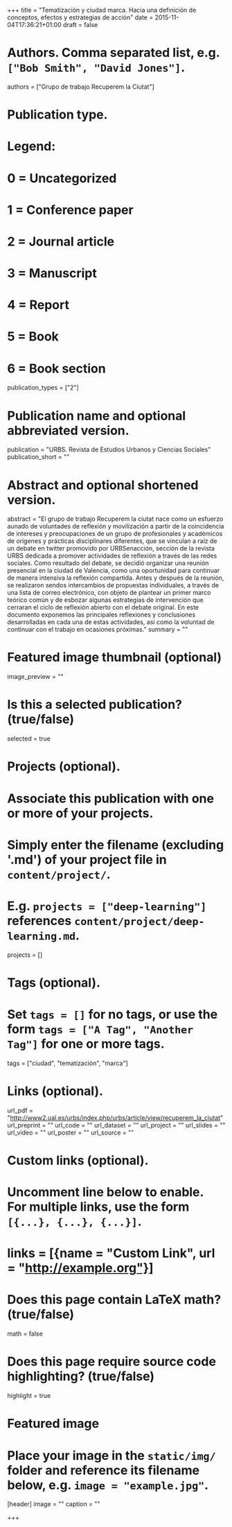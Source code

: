 +++
title = "Tematización y ciudad marca. Hacia una definición de conceptos, efectos y estrategias de acción"
date = 2015-11-04T17:36:21+01:00
draft = false

# Authors. Comma separated list, e.g. `["Bob Smith", "David Jones"]`.
authors = ["Grupo de trabajo Recuperem la Ciutat"]

# Publication type.
# Legend:
# 0 = Uncategorized
# 1 = Conference paper
# 2 = Journal article
# 3 = Manuscript
# 4 = Report
# 5 = Book
# 6 = Book section
publication_types = ["2"]

# Publication name and optional abbreviated version.
publication = "URBS. Revista de Estudios Urbanos y Ciencias Sociales"
publication_short = ""

# Abstract and optional shortened version.
abstract = "El grupo de trabajo Recuperem la ciutat nace como un esfuerzo aunado de voluntades de reflexión y movilización a partir de la coincidencia de intereses y preocupaciones de un grupo de profesionales y académicos de orígenes y prácticas disciplinares diferentes, que se vinculan a raíz de un debate en twitter promovido por URBSenacción, sección de la revista URBS dedicada a promover actividades de reflexión a través de las redes sociales. Como resultado del debate, se decidió organizar una reunión presencial en la ciudad de Valencia, como una oportunidad para continuar de manera intensiva la reflexión compartida. Antes y después de la reunión, se realizaron sendos intercambios de propuestas individuales, a través de una lista de correo electrónico, con objeto de plantear un primer marco teórico común y de esbozar algunas estrategias de intervención que cerraran el ciclo de reflexión abierto con el debate original. En este documento exponemos las principales reflexiones y conclusiones desarrolladas en cada una de estas actividades, así como la voluntad de continuar con el trabajo en ocasiones próximas."
summary = ""

# Featured image thumbnail (optional)
image_preview = ""

# Is this a selected publication? (true/false)
selected = true

# Projects (optional).
#   Associate this publication with one or more of your projects.
#   Simply enter the filename (excluding '.md') of your project file in `content/project/`.
#   E.g. `projects = ["deep-learning"]` references `content/project/deep-learning.md`.
projects = []

# Tags (optional).
#   Set `tags = []` for no tags, or use the form `tags = ["A Tag", "Another Tag"]` for one or more tags.
tags = ["ciudad", "tematización", "marca"]

# Links (optional).
url_pdf = "http://www2.ual.es/urbs/index.php/urbs/article/view/recuperem_la_ciutat"
url_preprint = ""
url_code = ""
url_dataset = ""
url_project = ""
url_slides = ""
url_video = ""
url_poster = ""
url_source = ""

# Custom links (optional).
#   Uncomment line below to enable. For multiple links, use the form `[{...}, {...}, {...}]`.
# links = [{name = "Custom Link", url = "http://example.org"}]

# Does this page contain LaTeX math? (true/false)
math = false

# Does this page require source code highlighting? (true/false)
highlight = true

# Featured image
# Place your image in the `static/img/` folder and reference its filename below, e.g. `image = "example.jpg"`.
[header]
image = ""
caption = ""

+++
